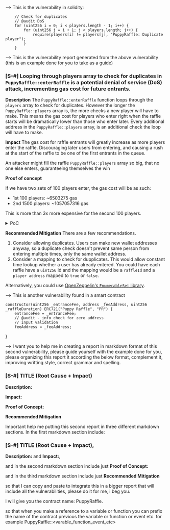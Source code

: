 --> This is the vulnerability in solidity:

        // Check for duplicates
        // @audit DoS 
        for (uint256 i = 0; i < players.length - 1; i++) {                         
            for (uint256 j = i + 1; j < players.length; j++) {                     
                require(players[i] != players[j], "PuppyRaffle: Duplicate player");
            }                                                                      
        }

--> This is the vulnerability report generated from the above vulnerability (this is an example done for you to take as a guide)

### [S-#] Looping through players array to check for duplicates in `PuppyRaffle::enterRaffle` is a potential denial of service (DoS) attack, incrementing gas cost for future entrants.

**Description** The `PuppyRaffle::enterRaffle` function loops through the `players` array to check for duplicates. However the longer the `PuppyRaffle::players` array is, the more checks a new player will have to make. This means the gas cost for players who enter right when the raffle starts will be dramatically lower than those who enter later. Every additional address in the `PuppyRaffle::players` array, is an additional check the loop will have to make.  

**Impact** The gas cost for raffle entrants will greatly increase as more players enter the raffle. Discouraging later users from entering, and causing a rush at the start of the raffle to be one of the first entrants in the queue.

An attacker might fill the raffle `PuppyRaffle::players` array so big, that no one else enters, guaranteeing themselves the win 

**Proof of concept**

If we have two sets of 100 players enter, the gas cost will be as such:
- 1st 100 players: ~6503275 gas 
- 2nd 1500 players: ~1057057316 gas 

This is more than 3x more expensive for the second 100 players.

<details>
<summary>PoC</summary>

Place the following test into `PuppyRaffleTest.t.sol`




</details>

**Recommended Mitigation** There are a few recommendations.

1. Consider allowing duplicates. Users can make new wallet addresses anyway, so a duplicate check doesn't prevent same person from entering multiple times, only the same wallet address. 
2. Consider a mapping to check for dupplicates. This would allow constant time lookup whether a user has already entered. You could have each raffle have a `uint256` id and the mapping would be a `raffleId` and a `player address` mapped to `true` or `false`.


Alternatively, you could use [OpenZeppelin's `EnumerableSet` library](https://docs.openzeppelin.com/contracts/4.x/api/utils#EnumerableSet).

--> This is another vulnerability found in a smart contract

    constructor(uint256 _entranceFee, address _feeAddress, uint256 _raffleDuration) ERC721("Puppy Raffle", "PR") {
        entranceFee = _entranceFee;
        // @audit - info check for zero address 
        // input validation
        feeAddress = _feeAddress;
   }


--> I want you to help me in creating a report in markdown format of this second vulnerability, please guide yourself with the example done for you, please organizing this report it according the below format, complement it, improving writting style, correct grammar and spelling. 

### [S-#] TITLE (Root Cause + Impact)

**Description:**

**Impact:**

**Proof of Concept:**

**Recommended Mitigation**

Important help me putting this second report in three different markdown sections. 
In the first markdown section include: 
### [S-#] TITLE (Root Cause + Impact), 
**Description:** and 
**Impact:**, 

and in the second markdown section include just 
**Proof of Concept:** 

and in the third markdown section include just 
**Recommended Mitigation** 

so that I can copy and paste to integrate this in a bigger report that will include all the vulnerabilities, please do it for me, i beg you.

I will give you the contract name: PuppyRaffle.

so that when you make a reference to a variable or function you can prefix the name of the contract previous the variable or function or event etc. for example PuppyRaffle::<varable_function_event_etc>














